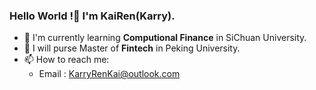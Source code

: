 ### Hello World !👋 I'm KaiRen(Karry).

<!--
**KarryRen/KarryRen** is a ✨ _special_ ✨ repository because its `README.md` (this file) appears on your GitHub profile.

Here are some ideas to get you started:

- 👯 I’m looking to collaborate on ...

- 💬 Ask me about ...
- 😄 Pronouns: ...

-->

- 🌱 I'm currently learning **Computional Finance** in SiChuan University.
- 🔭 I will purse Master of **Fintech** in Peking University.
- 📫 How to reach me:
  - Email : KarryRenKai@outlook.com
